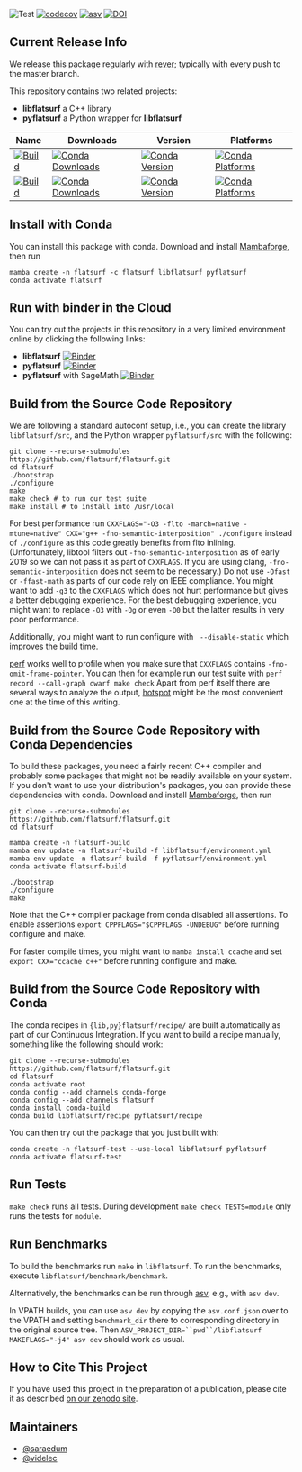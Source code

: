 ![Test](https://github.com/flatsurf/flatsurf/workflows/Test/badge.svg)
[![codecov](https://codecov.io/gh/flatsurf/flatsurf/branch/master/graph/badge.svg)](https://codecov.io/gh/flatsurf/flatsurf)
[![asv](http://img.shields.io/badge/benchmarked%20by-asv-blue.svg?style=flat)](https://flatsurf.github.io/flatsurf/asv/)
[![DOI](https://zenodo.org/badge/DOI/10.5281/zenodo.4006152.svg)](https://doi.org/10.5281/zenodo.4006152)

## Current Release Info

We release this package regularly with [rever](https://regro.github.io/rever-docs/index.html); typically with every push to the master branch.

This repository contains two related projects:

* **libflatsurf** a C++ library
* **pyflatsurf** a Python wrapper for **libflatsurf**

| Name | Downloads | Version | Platforms |
| --- | --- | --- | --- |
| [![Build](https://img.shields.io/badge/recipe-libflatsurf-green.svg)](https://anaconda.org/flatsurf/libflatsurf) | [![Conda Downloads](https://img.shields.io/conda/dn/flatsurf/libflatsurf.svg)](https://anaconda.org/flatsurf/libflatsurf) | [![Conda Version](https://img.shields.io/conda/vn/flatsurf/libflatsurf.svg)](https://anaconda.org/flatsurf/libflatsurf) | [![Conda Platforms](https://img.shields.io/conda/pn/flatsurf/libflatsurf.svg)](https://anaconda.org/flatsurf/libflatsurf) |
| [![Build](https://img.shields.io/badge/recipe-pyflatsurf-green.svg)](https://anaconda.org/flatsurf/pyflatsurf) | [![Conda Downloads](https://img.shields.io/conda/dn/flatsurf/pyflatsurf.svg)](https://anaconda.org/flatsurf/pyflatsurf) | [![Conda Version](https://img.shields.io/conda/vn/flatsurf/pyflatsurf.svg)](https://anaconda.org/flatsurf/pyflatsurf) | [![Conda Platforms](https://img.shields.io/conda/pn/flatsurf/pyflatsurf.svg)](https://anaconda.org/flatsurf/pyflatsurf) |

## Install with Conda

You can install this package with conda. Download and install [Mambaforge](https://github.com/conda-forge/miniforge#mambaforge), then run

```
mamba create -n flatsurf -c flatsurf libflatsurf pyflatsurf
conda activate flatsurf
```

## Run with binder in the Cloud

You can try out the projects in this repository in a very limited environment online by clicking the following links:

* **libflatsurf** [![Binder](https://mybinder.org/badge_logo.svg)](https://mybinder.org/v2/gh/flatsurf/flatsurf/master?filepath=doc%2Fbinder%2FSample.libflatsurf.ipynb)
* **pyflatsurf** [![Binder](https://mybinder.org/badge_logo.svg)](https://mybinder.org/v2/gh/flatsurf/flatsurf/master?filepath=doc%2Fbinder%2FSample.pyflatsurf.ipynb)
* **pyflatsurf** with SageMath [![Binder](https://mybinder.org/badge_logo.svg)](https://mybinder.org/v2/gh/flatsurf/flatsurf/master?filepath=doc%2Fbinder%2FSample.pyflatsurf.sage.ipynb)

## Build from the Source Code Repository

We are following a standard autoconf setup, i.e., you can create the library
`libflatsurf/src`, and the Python wrapper `pyflatsurf/src` with the following:

```
git clone --recurse-submodules https://github.com/flatsurf/flatsurf.git
cd flatsurf
./bootstrap
./configure
make
make check # to run our test suite
make install # to install into /usr/local
```

For best performance run `CXXFLAGS="-O3 -flto -march=native -mtune=native"
CXX="g++ -fno-semantic-interposition" ./configure` instead of `./configure` as
this code greatly benefits from flto inlining. (Unfortunately, libtool filters
out `-fno-semantic-interposition` as of early 2019 so we can not pass it as
part of `CXXFLAGS`. If you are using clang, `-fno-semantic-interposition` does
not seem to be necessary.) Do not use `-Ofast` or `-ffast-math` as parts of our
code rely on IEEE compliance. You might want to add `-g3` to the `CXXFLAGS`
which does not hurt performance but gives a better debugging experience. For
the best debugging experience, you might want to replace `-O3` with `-Og` or
even `-O0` but the latter results in very poor performance.

Additionally, you might want to run configure with ` --disable-static`
which improves the build time.

[perf](https://perf.wiki.kernel.org/index.php/Main_Page) works well to profile
when you make sure that `CXXFLAGS` contains `-fno-omit-frame-pointer`. You can
then for example run our test suite with `perf record --call-graph dwarf make
check` Apart from perf itself there are several ways to analyze the output,
[hotspot](https://github.com/KDAB/hotspot) might be the most convenient one at
the time of this writing.

## Build from the Source Code Repository with Conda Dependencies

To build these packages, you need a fairly recent C++ compiler and probably
some packages that might not be readily available on your system. If you don't
want to use your distribution's packages, you can provide these dependencies
with conda. Download and install [Mambaforge](https://github.com/conda-forge/miniforge#mambaforge),
then run

```
git clone --recurse-submodules https://github.com/flatsurf/flatsurf.git
cd flatsurf

mamba create -n flatsurf-build
mamba env update -n flatsurf-build -f libflatsurf/environment.yml
mamba env update -n flatsurf-build -f pyflatsurf/environment.yml
conda activate flatsurf-build

./bootstrap
./configure
make
```

Note that the C++ compiler package from conda disabled all assertions. To
enable assertions `export CPPFLAGS="$CPPFLAGS -UNDEBUG"` before running
configure and make.

For faster compile times, you might want to `mamba install ccache` and set
`export CXX="ccache c++"` before running configure and make.

## Build from the Source Code Repository with Conda

The conda recipes in `{lib,py}flatsurf/recipe/` are built automatically as part
of our Continuous Integration. If you want to build a recipe manually,
something like the following should work:

```
git clone --recurse-submodules https://github.com/flatsurf/flatsurf.git
cd flatsurf
conda activate root
conda config --add channels conda-forge
conda config --add channels flatsurf
conda install conda-build
conda build libflatsurf/recipe pyflatsurf/recipe
```

You can then try out the package that you just built with:
```
conda create -n flatsurf-test --use-local libflatsurf pyflatsurf
conda activate flatsurf-test
```

## Run Tests

`make check` runs all tests. During development `make check TESTS=module` only
runs the tests for `module`.

## Run Benchmarks

To build the benchmarks run `make` in `libflatsurf`. To run the
benchmarks, execute `libflatsurf/benchmark/benchmark`.

Alternatively, the benchmarks can be run through
[asv](https://asv.readthedocs.io/en/stable/index.html), e.g., with `asv dev`.

In VPATH builds, you can use `asv dev` by copying the `asv.conf.json` over to
the VPATH and setting `benchmark_dir` there to corresponding directory in the
original source tree. Then `ASV_PROJECT_DIR=``pwd``/libflatsurf MAKEFLAGS="-j4" asv dev`
should work as usual.

## How to Cite This Project

If you have used this project in the preparation of a publication, please cite
it as described [on our zenodo site](https://zenodo.org/record/4006152).

## Maintainers

* [@saraedum](https://github.com/saraedum)
* [@videlec](https://github.com/videlec)
